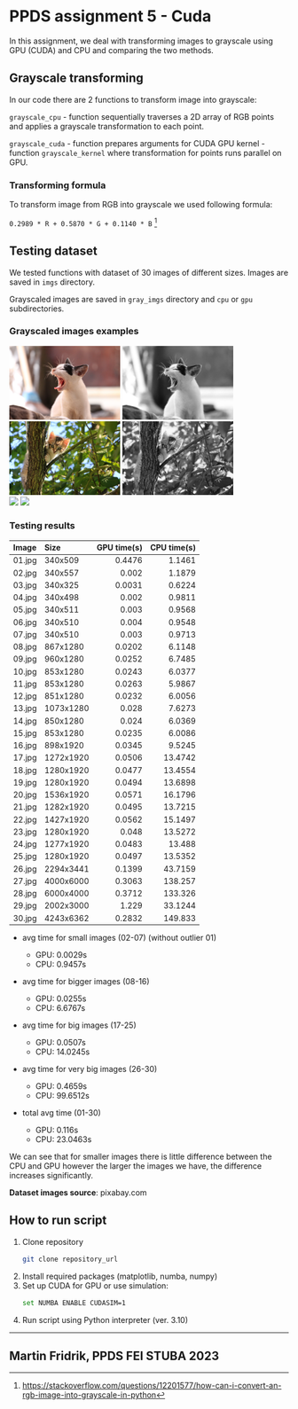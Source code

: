 # PPDS assignment 5 - Cuda
In this assignment, we deal with transforming images to grayscale
using GPU (CUDA) and CPU and comparing the two methods.

## Grayscale transforming
In our code there are 2 functions to transform image into grayscale:

`grayscale_cpu` - function sequentially traverses a 2D array of RGB points and applies a grayscale transformation to each point.

`grayscale_cuda` - function prepares arguments for CUDA GPU kernel - function `grayscale_kernel` where transformation for points runs parallel on GPU.
### Transforming formula
To transform image from RGB into grayscale we used following formula:

`0.2989 * R + 0.5870 * G + 0.1140 * B` [^1]
## Testing dataset
We tested functions with dataset of 30 images of different sizes. Images are saved in `imgs` directory.

Grayscaled images are saved in `gray_imgs` directory and `cpu` or `gpu` subdirectories.

### Grayscaled images examples
<img src="imgs/15.jpg" width="200"/>
<img src="gray_imgs/gpu/15.jpg" width="200"/><br />

<img src="imgs/11.jpg" width="200"/>
<img src="gray_imgs/gpu/11.jpg" width="200"/><br />

<img src="imgs/30.jpg" width="200"/>
<img src="gray_imgs/gpu/30.jpg" width="200"/><br />


### Testing results

| Image   | Size      | GPU time(s) | CPU time(s) |
|:--------|:----------|------------:|------------:|
| 01.jpg  | 340x509   |      0.4476 |      1.1461 |
| 02.jpg  | 340x557   |       0.002 |      1.1879 |
| 03.jpg  | 340x325   |      0.0031 |      0.6224 |
| 04.jpg  | 340x498   |       0.002 |      0.9811 |
| 05.jpg  | 340x511   |       0.003 |      0.9568 |
| 06.jpg  | 340x510   |       0.004 |      0.9548 |
| 07.jpg  | 340x510   |       0.003 |      0.9713 |
| 08.jpg  | 867x1280  |      0.0202 |      6.1148 |
| 09.jpg  | 960x1280  |      0.0252 |      6.7485 |
| 10.jpg  | 853x1280  |      0.0243 |      6.0377 |
| 11.jpg  | 853x1280  |      0.0263 |      5.9867 |
| 12.jpg  | 851x1280  |      0.0232 |      6.0056 |
| 13.jpg  | 1073x1280 |       0.028 |      7.6273 |
| 14.jpg  | 850x1280  |       0.024 |      6.0369 |
| 15.jpg  | 853x1280  |      0.0235 |      6.0086 |
| 16.jpg  | 898x1920  |      0.0345 |      9.5245 |
| 17.jpg  | 1272x1920 |      0.0506 |     13.4742 |
| 18.jpg  | 1280x1920 |      0.0477 |     13.4554 |
| 19.jpg  | 1280x1920 |      0.0494 |     13.6898 |
| 20.jpg  | 1536x1920 |      0.0571 |     16.1796 |
| 21.jpg  | 1282x1920 |      0.0495 |     13.7215 |
| 22.jpg  | 1427x1920 |      0.0562 |     15.1497 |
| 23.jpg  | 1280x1920 |       0.048 |     13.5272 |
| 24.jpg  | 1277x1920 |      0.0483 |      13.488 |
| 25.jpg  | 1280x1920 |      0.0497 |     13.5352 |
| 26.jpg  | 2294x3441 |      0.1399 |     43.7159 |
| 27.jpg  | 4000x6000 |      0.3063 |     138.257 |
| 28.jpg  | 6000x4000 |      0.3712 |     133.326 |
| 29.jpg  | 2002x3000 |       1.229 |     33.1244 |
| 30.jpg  | 4243x6362 |      0.2832 |     149.833 |

- avg time for small images (02-07) (without outlier 01)
  - GPU: 0.0029s
  - CPU: 0.9457s


- avg time for bigger images (08-16)
  - GPU: 0.0255s
  - CPU: 6.6767s


- avg time for big images (17-25)
  - GPU: 0.0507s
  - CPU: 14.0245s


- avg time for very big images (26-30)
  - GPU: 0.4659s
  - CPU: 99.6512s


- total avg time (01-30)
  - GPU: 0.116s
  - CPU: 23.0463s


We can see that for smaller images there is little difference between the CPU and GPU however the larger the images we have, the difference increases significantly.

**Dataset images source**: pixabay.com
## How to run script
1. Clone repository
   ```sh
   git clone repository_url
   ```
2. Install required packages (matplotlib, numba, numpy)
3. Set up CUDA for GPU or use simulation:
   ```sh
   set NUMBA ENABLE CUDASIM=1
   ```
4. Run script using Python interpreter (ver. 3.10)

---
Martin Fridrik, PPDS FEI STUBA
2023
---

[^1]: https://stackoverflow.com/questions/12201577/how-can-i-convert-an-rgb-image-into-grayscale-in-python